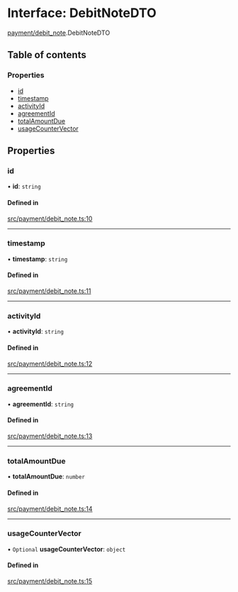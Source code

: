 # Interface: DebitNoteDTO

[payment/debit_note](../modules/payment_debit_note).DebitNoteDTO

## Table of contents

### Properties

- [id](payment_debit_note.DebitNoteDTO#id)
- [timestamp](payment_debit_note.DebitNoteDTO#timestamp)
- [activityId](payment_debit_note.DebitNoteDTO#activityid)
- [agreementId](payment_debit_note.DebitNoteDTO#agreementid)
- [totalAmountDue](payment_debit_note.DebitNoteDTO#totalamountdue)
- [usageCounterVector](payment_debit_note.DebitNoteDTO#usagecountervector)

## Properties

### id

• **id**: `string`

#### Defined in

[src/payment/debit_note.ts:10](https://github.com/golemfactory/yajsapi/blob/7987f19/src/payment/debit_note.ts#L10)

___

### timestamp

• **timestamp**: `string`

#### Defined in

[src/payment/debit_note.ts:11](https://github.com/golemfactory/yajsapi/blob/7987f19/src/payment/debit_note.ts#L11)

___

### activityId

• **activityId**: `string`

#### Defined in

[src/payment/debit_note.ts:12](https://github.com/golemfactory/yajsapi/blob/7987f19/src/payment/debit_note.ts#L12)

___

### agreementId

• **agreementId**: `string`

#### Defined in

[src/payment/debit_note.ts:13](https://github.com/golemfactory/yajsapi/blob/7987f19/src/payment/debit_note.ts#L13)

___

### totalAmountDue

• **totalAmountDue**: `number`

#### Defined in

[src/payment/debit_note.ts:14](https://github.com/golemfactory/yajsapi/blob/7987f19/src/payment/debit_note.ts#L14)

___

### usageCounterVector

• `Optional` **usageCounterVector**: `object`

#### Defined in

[src/payment/debit_note.ts:15](https://github.com/golemfactory/yajsapi/blob/7987f19/src/payment/debit_note.ts#L15)
